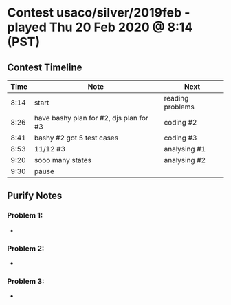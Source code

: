 # Contest usaco/silver/2019feb - played Thu 20 Feb 2020 @ 8:14 (PST)

## Contest Timeline

| Time | Note | Next |
|----|----|----|
8:14 | start | reading problems
8:26 | have bashy plan for #2, djs plan for #3 | coding #2
8:41 | bashy #2 got 5 test cases | coding #3
8:53 | 11/12 #3 | analysing #1
9:20 | sooo many states | analysing #2
9:30 | pause

## Purify Notes

### Problem 1:

-

### Problem 2:

-

### Problem 3:

-
